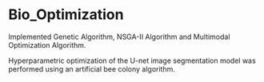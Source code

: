 # Bio_Optimization

Implemented Genetic Algorithm, NSGA-II Algorithm and Multimodal Optimization Algorithm. 


Hyperparametric optimization of the U-net image segmentation model was performed using an artificial bee colony algorithm.
